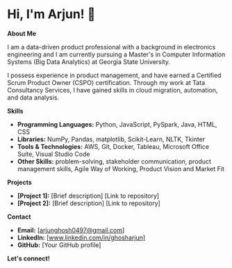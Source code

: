 # Hi, I'm Arjun! 👋

**About Me**

I am a data-driven product professional with a background in electronics engineering and I am currently pursuing a Master's in Computer Information Systems (Big Data Analytics) at Georgia State University.

I possess experience in product management, and have earned a Certified Scrum Product Owner (CSPO) certification. Through my work at Tata Consultancy Services, I have gained skills in cloud migration, automation, and data analysis. 

**Skills**

* **Programming Languages:** Python, JavaScript, PySpark, Java, HTML, CSS
* **Libraries:** NumPy, Pandas, matplotlib, Scikit-Learn, NLTK, Tkinter
* **Tools & Technologies:** AWS, Git, Docker, Tableau, Microsoft Office Suite, Visual Studio Code
* **Other Skills:** problem-solving, stakeholder communication, product management skills, Agile Way of Working, Product Vision and Market Fit

**Projects**

* **[Project 1]:** [Brief description]
  [Link to repository]
* **[Project 2]:** [Brief description]
  [Link to repository]

**Contact**

* **Email:** [arjunghosh0497@gmail.com]
* **LinkedIn:** [www.linkedin.com/in/ghosharjun]
* **GitHub:** [Your GitHub profile]

**Let's connect!**
